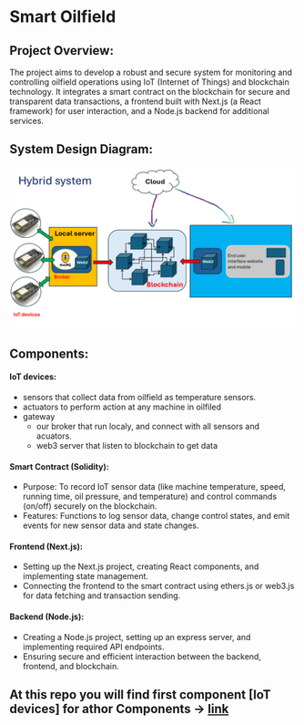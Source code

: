 # Smart Oilfield 

## Project Overview:
The project aims to develop a robust and secure system for monitoring and controlling oilfield operations using IoT (Internet of Things) and blockchain technology. It integrates a smart contract on the blockchain for secure and transparent data transactions, a frontend built with Next.js (a React framework) for user interaction, and a Node.js backend for additional services.

## System Design Diagram:
<center>
<img src="images\architecture.png" alt="" > 
</center>

## Components:
#### IoT devices:
- sensors that collect data from oilfield as temperature sensors.
- actuators to perform action at any machine in oilfiled
- gateway
    - our broker that run localy, and connect with all sensors and acuators.
    - web3 server that listen to blockchain to get data
#### Smart Contract (Solidity):
- Purpose: To record IoT sensor data (like machine temperature, speed, running time, oil pressure, and temperature) and control commands (on/off) securely on the blockchain.
- Features: Functions to log sensor data, change control states, and emit events for new sensor data and state changes.
#### Frontend (Next.js):
- Setting up the Next.js project, creating React components, and implementing state management.
- Connecting the frontend to the smart contract using ethers.js or web3.js for data fetching and transaction sending.

#### Backend (Node.js):
- Creating a Node.js project, setting up an express server, and implementing required API endpoints.
- Ensuring secure and efficient interaction between the backend, frontend, and blockchain.


## At this repo you will find first component [IoT devices] for athor Components ->  [link](https://www.youtube.com/playlist?list=PLT7V65iweHPHmZhDeHxaFKk1YfSPd9cn9)




